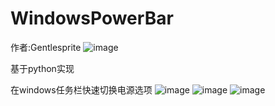 # WindowsPowerBar

作者:Gentlesprite
![image](https://github.com/Gentlesprite/WindowsPowerBar/blob/main/20240607115947.png)

基于python实现


在windows任务栏快速切换电源选项
![image](https://github.com/Gentlesprite/WindowsPowerBar/blob/main/20240607115957.png)
![image](https://github.com/Gentlesprite/WindowsPowerBar/blob/main/20240607115314.png)
![image](https://github.com/Gentlesprite/WindowsPowerBar/blob/main/20240607115951.png)
